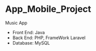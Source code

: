 # App_Mobile_Project
Music App
- Front End: Java
- Back End: PHP, FrameWork Laravel
- Database: MySQL
